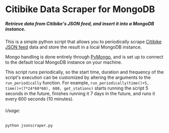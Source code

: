 # Citibike Data Scraper for MongoDB

##### *Retrieve data from Citibike's JSON feed, and insert it into a MongoDB instance.*

This is a simple python script that allows you to periodically scrape [Citibike JSON feed](http://www.citibikenyc.com/system-data) data and store the result in a local MongoDB instance. 

Mongo handling is done entirely through [PyMongo](http://api.mongodb.org/python/current/), and is set up to connect to the default local MongoDB instance on your machine. 

This script runs periodically, so the start time, duration and frequency of the script's execution can be customized by altering the arguments to the `run_periodically` function. For example, `run_periodically(time()+5, time()+(7*24*60*60), 600, get_stations)` starts running the script 5 seconds in the future, finishes running it 7 days in the future, and runs it every 600 seconds (10 minutes). 

###### Usage:
```
python jsonscraper.py

```

